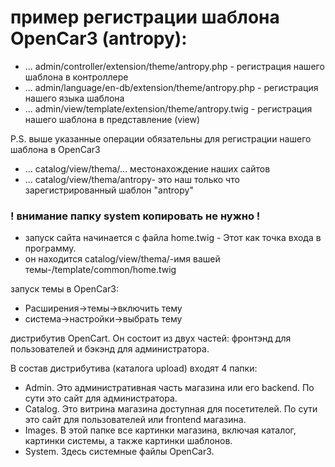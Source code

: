 # пример регистрации шаблона OpenCar3 (antropy):

- ... admin/controller/extension/theme/antropy.php - регистрация нашего шаблона в контроллере
- ... admin/language/en-db/extension/theme/antropy.php - регистрация нашего языка шаблона
- ... admin/view/template/extension/theme/antropy.twig - регистрация нашего шаблона в представление (view)

P.S. выше указанные операции обязательны для регистрации нашего шаблона в OpenCar3

- ... catalog/view/thema/...  местонахождение наших сайтов 
- ... catalog/view/thema/antropy- это наш только что зарегистрированный шаблон "antropy"

### ! внимание папку system копировать не нужно !

- запуск сайта начинается с файла home.twig - Этот как точка входа в программу.
- он находится catalog/view/thema/-имя вашей темы-/template/common/home.twig

запуск темы в OpenCar3:
- Расширения->темы->включить тему 
- система->настройки->выбрать тему 

дистрибутив OpenCart. Он состоит из двух частей: фронтэнд для пользователей и бэкэнд для администратора. 

В состав дистрибутива (каталога upload) входят 4 папки:
- Admin. Это административная часть магазина или его backend. По сути это сайт для администратора.
- Catalog. Это витрина магазина доступная для посетителей. По сути это сайт для пользователей или frontend магазина.
- Images. В этой папке все картинки магазина, включая каталог, картинки системы, а также картинки шаблонов. 
- System. Здесь системные файлы OpenCar3. 



